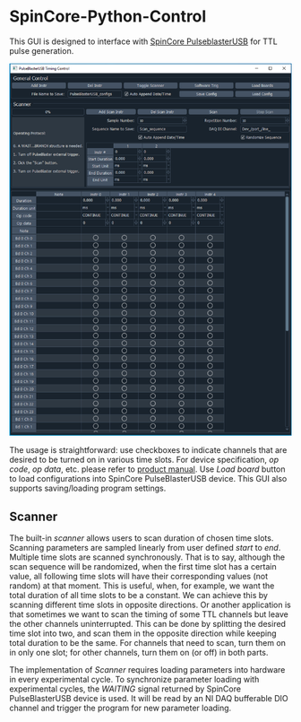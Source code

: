 # SpinCore-Python-Control

This GUI is designed to interface with [SpinCore PulseblasterUSB](https://www.spincore.com/products/PulseBlasterUSB/) for TTL pulse generation.

![screenshot](screenshot.png)

The usage is straightforward: use checkboxes to indicate channels that are desired to be turned on in various time slots. For device specification, _op code_, _op data_, etc. please refer to [product manual](http://www.spincore.com/CD/PulseBlasterUSB/v2/PulseBlasterUSB_v2_manual.pdf). Use _Load board_ button to load configurations into SpinCore PulseBlasterUSB device. This GUI also supports saving/loading program settings.

## Scanner
The built-in _scanner_ allows users to scan duration of chosen time slots. Scanning parameters are sampled linearly from user defined _start_ to _end_. Multiple time slots are scanned synchronously. That is to say, although the scan sequence will be randomized, when the first time slot has a certain value, all following time slots will have their corresponding values (not random) at that moment. This is useful, when, for example, we want the total duration of all time slots to be a constant. We can achieve this by scanning different time slots in opposite directions. Or another application is that sometimes we want to scan the timing of some TTL channels but leave the other channels uninterrupted. This can be done by splitting the desired time slot into two, and scan them in the opposite direction while keeping total duration to be the same. For channels that need to scan, turn them on in only one slot; for other channels, turn them on (or off) in both parts.   

The implementation of _Scanner_ requires loading parameters into hardware in every experimental cycle. To synchronize parameter loading with experimental cycles, the _WAITING_ signal returned by SpinCore PulseBlasterUSB device is used. It will be read by an NI DAQ bufferable DIO channel and trigger the program for new parameter loading. 
